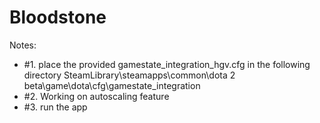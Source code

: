 # Bloodstone

Notes: 
- #1. place the provided gamestate_integration_hgv.cfg in the following directory
SteamLibrary\steamapps\common\dota 2 beta\game\dota\cfg\gamestate_integration
- #2.  Working on autoscaling feature
- #3.  run the app
